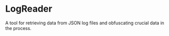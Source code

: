 # LogReader
A tool for retrieving data from JSON log files and obfuscating crucial data in the process.
